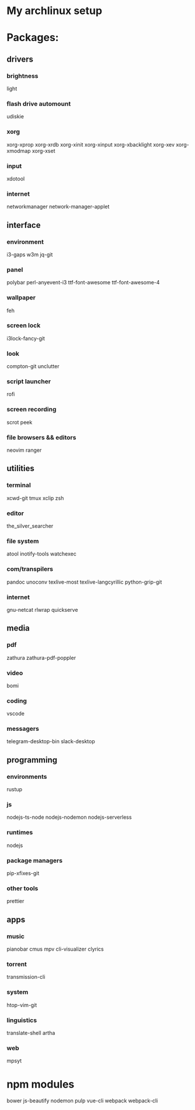 # My archlinux setup

# Packages:

## drivers
### brightness
light
### flash drive automount
udiskie
### xorg
xorg-xprop xorg-xrdb xorg-xinit xorg-xinput xorg-xbacklight xorg-xev xorg-xmodmap xorg-xset
### input
xdotool
### internet
networkmanager network-manager-applet

## interface
### environment
i3-gaps w3m jq-git
### panel
polybar perl-anyevent-i3 ttf-font-awesome ttf-font-awesome-4
### wallpaper
feh
### screen lock
i3lock-fancy-git
### look
compton-git unclutter
### script launcher
rofi
### screen recording
scrot peek
### file browsers && editors
neovim ranger

## utilities
### terminal
xcwd-git tmux xclip zsh
### editor
the_silver_searcher
### file system
atool inotify-tools watchexec
### com/transpilers
pandoc unoconv texlive-most texlive-langcyrillic python-grip-git
### internet
gnu-netcat rlwrap quickserve

## media
### pdf
zathura zathura-pdf-poppler
### video
bomi
### coding
vscode
### messagers
telegram-desktop-bin slack-desktop

## programming
### environments
rustup
### js
nodejs-ts-node nodejs-nodemon nodejs-serverless
### runtimes
nodejs
### package managers
pip-xfixes-git
### other tools
prettier

## apps
### music
pianobar cmus mpv cli-visualizer clyrics
### torrent
transmission-cli
### system
htop-vim-git
### linguistics
translate-shell artha
### web
mpsyt

# npm modules
bower js-beautify nodemon pulp vue-cli webpack webpack-cli
